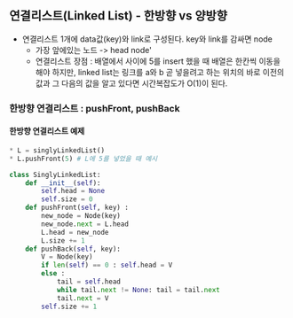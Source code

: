 ## 연결리스트(Linked List) - 한방향 vs 양방향
* 연결리스트 1개에 data값(key)와 link로 구성된다. key와 link를 감싸면 node
  - 가장 앞에있는 노드 -> head node'
  - 연결리스트 장점 : 배열에서 사이에 5를 insert 했을 때 배열은 한칸씩 이동을 해야 하지만, linked list는 링크를 a와 b 곧 넣을려고 하는 위치의 바로 이전의 값과 그 다음의 값을 알고 있다면 시간복잡도가 O(1)이 된다.


### 한방향 연결리스트 : pushFront, pushBack
#### 한방향 연결리스트 예제
```python
* L = singlyLinkedList()
* L.pushFront(5) # L에 5를 넣었을 때 예시

class SinglyLinkedList:
    def __init__(self):
        self.head = None
        self.size = 0
    def pushFront(self, key) :
        new_node = Node(key)
        new_node.next = L.head
        L.head = new_node
        L.size += 1
    def pushBack(self, key):
        V = Node(key)
        if len(self) == 0 : self.head = V
        else : 
            tail = self.head
            while tail.next != None: tail = tail.next
            tail.next = V
        self.size += 1

```

